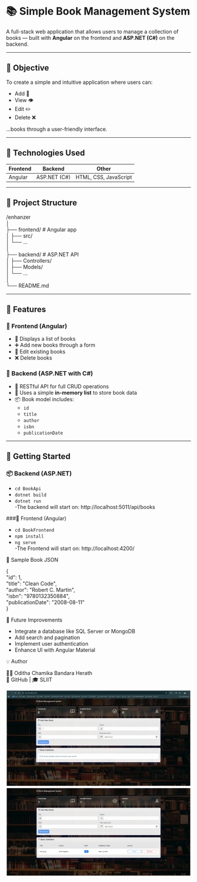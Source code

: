 # 📚 Simple Book Management System

A full-stack web application that allows users to manage a collection of books — built with **Angular** on the frontend and **ASP.NET (C#)** on the backend.

---

## 🎯 Objective

To create a simple and intuitive application where users can:
- Add 📘
- View 👁️
- Edit ✏️
- Delete ❌

...books through a user-friendly interface.

---

## 🧰 Technologies Used

| Frontend | Backend | Other |
|----------|---------|-------|
| Angular  | ASP.NET (C#) | HTML, CSS, JavaScript |

---

## 🧱 Project Structure

/enhanzer<br>
  │<br>
  ├── frontend/ # Angular app<br>
  │ ├── src/<br>
  │ └── ...<br>
  │<br>
  ├── backend/ # ASP.NET API<br>
  │ ├── Controllers/<br>
  │ ├── Models/<br>
  │ └── ...<br>
  │<br>
  └── README.md<br>


------------------------------------------------------------------------------------------------------------------------------------------------------------------------------------------

## 🔧 Features

### 🔹 Frontend (Angular)
- 📄 Displays a list of books
- ➕ Add new books through a form
- 📝 Edit existing books
- ❌ Delete books

### 🔹 Backend (ASP.NET with C#)
- 🔁 RESTful API for full CRUD operations
- 💾 Uses a simple **in-memory list** to store book data
- 📦 Book model includes:
  - `id`
  - `title`
  - `author`
  - `isbn`
  - `publicationDate`

------------------------------------------------------------------------------------------------------------------------------------------------------------------------------------------

## 🚀 Getting Started

### 📦 Backend (ASP.NET)

- `cd BookApi`
- `dotnet build`
- `dotnet run` <br>
-The backend will start on: http://localhost:5011/api/books <br>

###🎨 Frontend (Angular)

- `cd BookFrontend`
- `npm install`
- `ng serve` <br>
-The Frontend will start on: http://localhost:4200/ <br>

🧪 Sample Book JSON

{<br>
  "id": 1,<br>
  "title": "Clean Code",<br>
  "author": "Robert C. Martin",<br>
  "isbn": "9780132350884",<br>
  "publicationDate": "2008-08-11"<br>
}<br>

📌 Future Improvements
- Integrate a database like SQL Server or MongoDB
- Add search and pagination
- Implement user authentication
- Enhance UI with Angular Material

💡 Author

👨‍💻 Oditha Chamika Bandara Herath<br>
📘 GitHub | 🎓 SLIIT<be>

![Home Page](./screenshots/home-page.png)<br>
![Add Book](./screenshots/add-book.png) <be>

